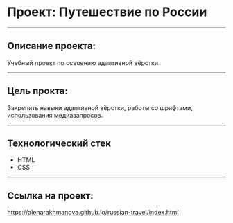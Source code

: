 # Проект: Путешествие по России

---

## Описание проекта:

Учебный проект по освоению адаптивной вёрстки.

---

## Цель прокта:

Закрепить навыки адаптивной вёрстки, работы со шрифтами, использования медиазапросов.

---

## Технологический стек

- HTML
- CSS

---

## Ссылка на проект:

https://alenarakhmanova.github.io/russian-travel/index.html
